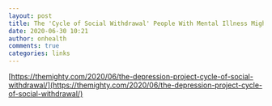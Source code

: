 ```yaml
---
layout: post
title: The 'Cycle of Social Withdrawal' People With Mental Illness Might Relate To
date: 2020-06-30 10:21
author: onhealth
comments: true
categories: links
---
```


[https://themighty.com/2020/06/the-depression-project-cycle-of-social-withdrawal/](https://themighty.com/2020/06/the-depression-project-cycle-of-social-withdrawal/)
